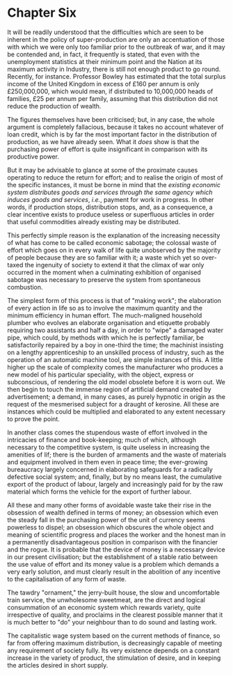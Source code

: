 # Chapter Six

It will be readily understood that the difficulties which are seen to be inherent in the policy of super-production are only an accentuation of those with which we were only too familiar prior to the outbreak of war, and it may be contended and, in fact, it frequently is stated, that even with the unemployment statistics at their minimum point and the Nation at its maximum activity in Industry, there is still not enough product to go round. Recently, for instance. Professor Bowley has estimated that the total surplus income of the United Kingdom in excess of £160 per annum is only £250,000,000, which would mean, if distributed to 10,000,000 heads of families, £25 per annum per family, assuming that this distribution did not reduce the production of wealth.

The figures themselves have been criticised; but, in any case, the whole argument is completely fallacious, because it takes no account whatever of loan credit, which is by far the most important factor in the distribution of production, as we have already seen. What it *does* show is that the purchasing power of effort is quite insignificant in comparison with its productive power.

But it may be advisable to glance at some of the proximate causes operating to reduce the return for effort; and to realise the origin of most of the specific instances, it must be borne in mind that the *existing economic system distributes goods and services through the same agency which induces goods and services*, *i.e.*, payment for work in progress. In other words, if production stops, distribution stops, and, as a consequence, a clear incentive exists to produce useless or superfluous articles in order that useful commodities already existing may be distributed.

This perfectly simple reason is the explanation of the increasing necessity of what has come to be called economic sabotage; the colossal waste of effort which goes on in every walk of life quite unobserved by the majority of people because they are so familiar with it; a waste which yet so over-taxed the ingenuity of society to extend it that the climax of war only occurred in the moment when a culminating exhibition of organised sabotage was necessary to preserve the system from spontaneous combustion.

The simplest form of this process is that of "making work"; the elaboration of every action in life so as to involve the maximum quantity and the minimum efficiency in human effort. The much-maligned household plumber who evolves an elaborate organisation and etiquette probably requiring two assistants and half a day, in order to "wipe" a damaged water pipe, which could, by methods with which he is perfectly familiar, be satisfactorily repaired by a boy in one-third the time; the machinist insisting on a lengthy apprenticeship to an unskilled process of industry, such as the operation of an automatic machine tool, are simple instances of this. A little higher up the scale of complexity comes the manufacturer who produces a new model of his particular speciality, with the object, express or subconscious, of rendering the old model obsolete before it is worn out. We then begin to touch the immense region of artificial demand created by advertisement; a demand, in many cases, as purely hypnotic in origin as the request of the mesmerised subject for a draught of kerosine. All these are instances which could be multiplied and elaborated to any extent necessary to prove the point.

In another class comes the stupendous waste of effort involved in the intricacies of finance and book-keeping; much of which, although necessary to the competitive system, is quite useless in increasing the amenities of lif; there is the burden of armaments and the waste of materials and equipment involved in them even in peace time; the ever-growing bureaucracy largely concerned in elaborating safeguards for a radically defective social system; and, finally, but by no means least, the cumulative export of the product of labour, largely and increasingly paid for by the raw material which forms the vehicle for the export of further labour.

All these and many other forms of avoidable waste take their rise in the obsession of wealth defined in terms of money; an obsession which even the steady fall in the purchasing power of the unit of currency seems powerless to dispel; an obsession which obscures the whole object and meaning of scientific progress and places the worker and the honest man in a permanently disadvantageous position in comparison with the financier and the rogue. It is probable that the device of money is a necessary device in our present civilisation; but the establishment of a stable ratio between the use value of effort and its money value is a problem which demands a very early solution, and must clearly result in the abolition of any incentive to the capitalisation of any form of waste.

The tawdry "ornament," the jerry-built house, the slow and uncomfortable train service, the unwholesome sweetmeat, are the direct and logical consummation of an economic system which rewards variety, quite irrespective of quality, and proclaims in the clearest possible manner that it is much better to "do" your neighbour than to do sound and lasting work.

The capitalistic wage system based on the current methods of finance, so far from offering maximum distribution, is decreasingly capable of meeting any requirement of society fully. Its very existence depends on a constant increase in the variety of product, the stimulation of desire, and in keeping the articles desired in short supply.
